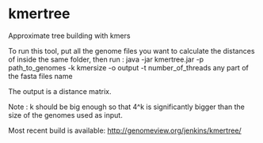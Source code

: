 # kmertree
Approximate tree building with kmers



To run this tool, put all the genome files you want to calculate the distances of inside the same folder, then run :
	java -jar kmertree.jar -p path_to_genomes -k kmersize -o output -t number_of_threads any part of the fasta files name

The output is a distance matrix.

Note : k should be big enough so that 4^k is significantly bigger than the size of the genomes used as input.


Most recent build is available: http://genomeview.org/jenkins/kmertree/
